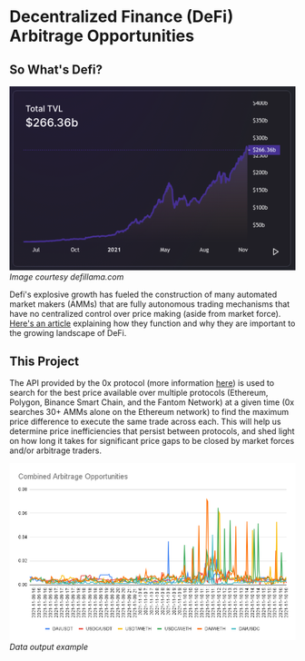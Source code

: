 # Decentralized Finance (DeFi) Arbitrage Opportunities
## So What's Defi?
![DeFi TVL](/screenshots/DEFI_TVL.png)<br>*Image courtesy defillama.com*</br>

Defi's explosive growth has fueled the construction of many automated market makers (AMMs) that are fully autonomous trading mechanisms that have no centralized control over price making (aside from market force). [Here's an article](https://www.coindesk.com/learn/2021/08/20/what-is-an-automated-market-maker/#:~:text=An%20automated%20market%20maker%20%28AMM,how%20automated%20market%20makers%20work.) explaining how they function and why they are important to the growing landscape of DeFi.

## This Project
The API provided by the 0x protocol (more information [here](https://0x.org/docs/api)) is used to search for the best price available over multiple protocols (Ethereum, Polygon, Binance Smart Chain, and the Fantom Network) at a given time (0x searches 30+ AMMs alone on the Ethereum network) to find the maximum price difference to execute the same trade across each. This will help us determine price inefficiencies that persist between protocols, and shed light on how long it takes for significant price gaps to be closed by market forces and/or arbitrage traders.

![Graph](/screenshots/Combined_Arbs.png)<br>*Data output example*</br>